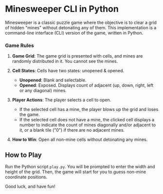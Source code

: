 # Minesweeper CLI in Python

Minesweeper is a classic puzzle game where the objective is to clear a grid of hidden "mines" without detonating any of them. This implementation is a command-line interface (CLI) version of the game, written in Python.

### Game Rules

1. **Game Grid**: The game grid is presented with cells, and mines are randomly distributed in it. You cannot see the mines.

2. **Cell States**: Cells have two states: unopened & opened. 
   - **Unopened**: Blank and selectable.
   - **Opened**: Exposed. Displays count of adjacent (up, down, right, left or any diagonal) mines.

3. **Player Actions**: The player selects a cell to open.
   - If the selected cell has a mine, the player blows up the grid and loses the game.
   - If the selected cell does not have a mine, the clicked cell displays a number to indicate the count of mines diagonally and/or adjacent to it, or a blank tile ("0") if there are no adjacent mines.

4. **How to Win**: Open all non-mine cells without detonating any mines.

## How to Play

Run the Python script `play.py`. You will be prompted to enter the width and height of the grid. Then, the game will start for you to guess non-mine coordinate positions.

Good luck, and have fun!